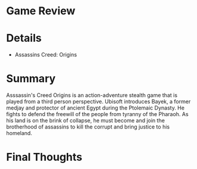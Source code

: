 # Game Review
# Details
- Assassins Creed: Origins
# Summary
Asssassin's Creed Origins is an action-adventure stealth game that is played from a third person perspective. Ubisoft introduces Bayek, 
a former medjay and protector of ancient Egypt during the Ptolemaic Dynasty. He fights to defend the freewill of the people 
from tyranny of the Pharaoh. As his land is on the brink of collapse, he must become and join the brotherhood of assassins to kill the 
corrupt and bring justice to his homeland. 
# Final Thoughts
